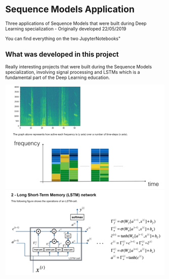 # Sequence Models Application

Three applications of Sequence Models that were built during Deep Learning specialization - Originally developed 22/05/2019

You can find everything on the two JupyterNotebooks"

## What was developed in this project 
Really interesting projects that were built during the Sequence Models specialization, involving signal processing and LSTMs which is a fundamental part of the Deep Learning education.


<img src="Images/frequencyVoice.png" width="600">
<img src="Images/LSTM.png" width="600">


